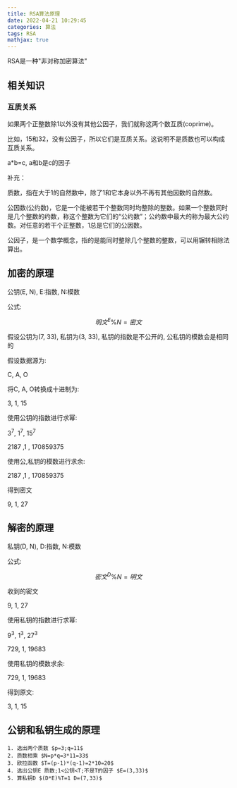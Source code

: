 ```yaml
---
title: RSA算法原理
date: 2022-04-21 10:29:45
categories: 算法
tags: RSA
mathjax: true
---
```


RSA是一种"非对称加密算法"

## 相关知识
### 互质关系

如果两个正整数除1以外没有其他公因子，我们就称这两个数互质(coprime)。

比如，15和32，没有公因子，所以它们是互质关系。这说明不是质数也可以构成互质关系。

a*b=c, a和b是c的因子

补充：

质数，指在大于1的自然数中，除了1和它本身以外不再有其他因数的自然数。

公因数(公约数)，它是一个能被若干个整数同时均整除的整数。如果一个整数同时是几个整数的约数，称这个整数为它们的“公约数”；公约数中最大的称为最大公约数。对任意的若干个正整数，1总是它们的公因数。

公因子，是一个数学概念，指的是能同时整除几个整数的整数，可以用辗转相除法算出。

## 加密的原理

公钥(E, N), E:指数, N:模数

公式: 

$$明文^E\%N=密文$$

假设公钥为(7, 33), 私钥为(3, 33), 私钥的指数是不公开的, 公私钥的模数会是相同的

假设数据源为:

C, A, O

将C, A, O转换成十进制为:

3, 1, 15

使用公钥的指数进行求幂:

$3^7$, $1^7$, $15^7$

2187 ,1 , 170859375

使用公,私钥的模数进行求余:

$2187%33$ ,$1%33$ , $170859375%33$

得到密文

9, 1, 27

## 解密的原理

私钥(D, N), D:指数, N:模数

公式:

$$密文^D\%N=明文$$

收到的密文

9, 1, 27

使用私钥的指数进行求幂:

$9^3$, $1^3$, $27^3$

729, 1, 19683

使用私钥的模数求余:

$729%33$, $1%33$, $19683%33$

得到原文:

3, 1, 15

## 公钥和私钥生成的原理
	1. 选出两个质数 $p=3;q=11$
	2. 质数相乘 $N=p*q=3*11=33$
	3. 欧拉函数 $T=(p-1)*(q-1)=2*10=20$
	4. 选出公钥E 质数;1<公钥<T;不是T的因子 $E=(3,33)$
	5. 算私钥D $(D*E)%T=1 D=(7,33)$


